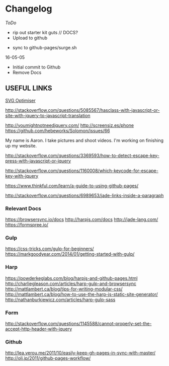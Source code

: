 # Changelog

*ToDo*
+ rip out starter kit guts // DOCS?
+ Upload to github
- sync to github-pages/surge.sh

16-05-05
- Initial commit to Github
- Remove Docs


## USEFUL LINKS
[SVG Optimiser][0]

[0]: http://petercollingridge.appspot.com/svg-optimiser

http://stackoverflow.com/questions/5085567/hasclass-with-javascript-or-site-with-jquery-to-javascript-translation

http://youmightnotneedjquery.com/
http://screensiz.es/phone
https://github.com/hebeworks/Solomon/issues/66

My name is Aaron. I take pictures and shoot videos. I'm working on finishing up my website.

http://stackoverflow.com/questions/3369593/how-to-detect-escape-key-press-with-javascript-or-jquery

http://stackoverflow.com/questions/1160008/which-keycode-for-escape-key-with-jquery

https://www.thinkful.com/learn/a-guide-to-using-github-pages/

http://stackoverflow.com/questions/6989653/jade-links-inside-a-paragraph

### Relevant Docs
https://browsersync.io/docs
http://harpjs.com/docs
http://jade-lang.com/
https://formspree.io/

### Gulp
https://css-tricks.com/gulp-for-beginners/
https://markgoodyear.com/2014/01/getting-started-with-gulp/

### Harp
https://powderkeglabs.com/blog/harpjs-and-github-pages.html
http://charliegleason.com/articles/harp-gulp-and-browsersync
http://mattlambert.ca/blog/tips-for-writing-modular-css/
http://mattlambert.ca/blog/how-to-use-the-harp-js-static-site-generator/
http://nathanburkiewicz.com/articles/harp-gulp-sass

### Form
http://stackoverflow.com/questions/1145588/cannot-properly-set-the-accept-http-header-with-jquery

### Github
http://lea.verou.me/2011/10/easily-keep-gh-pages-in-sync-with-master/
http://oli.jp/2011/github-pages-workflow/